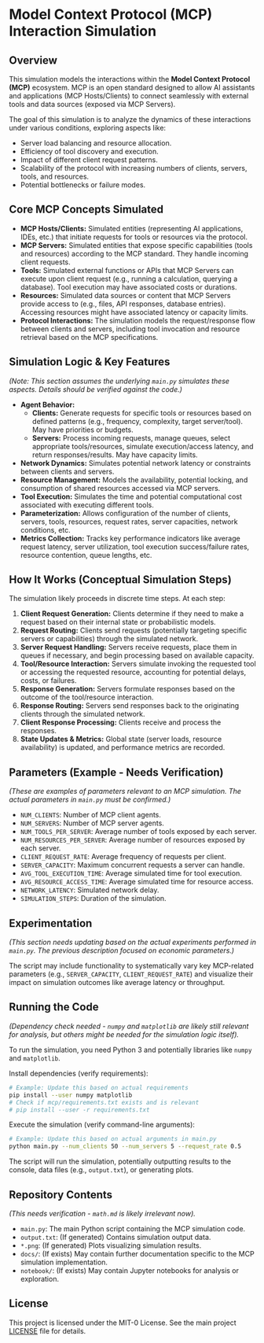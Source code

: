 # Model Context Protocol (MCP) Interaction Simulation

## Overview

This simulation models the interactions within the **Model Context Protocol (MCP)** ecosystem. MCP is an open standard designed to allow AI assistants and applications (MCP Hosts/Clients) to connect seamlessly with external tools and data sources (exposed via MCP Servers).

The goal of this simulation is to analyze the dynamics of these interactions under various conditions, exploring aspects like:

*   Server load balancing and resource allocation.
*   Efficiency of tool discovery and execution.
*   Impact of different client request patterns.
*   Scalability of the protocol with increasing numbers of clients, servers, tools, and resources.
*   Potential bottlenecks or failure modes.

## Core MCP Concepts Simulated

*   **MCP Hosts/Clients:** Simulated entities (representing AI applications, IDEs, etc.) that initiate requests for tools or resources via the protocol.
*   **MCP Servers:** Simulated entities that expose specific capabilities (tools and resources) according to the MCP standard. They handle incoming client requests.
*   **Tools:** Simulated external functions or APIs that MCP Servers can execute upon client request (e.g., running a calculation, querying a database). Tool execution may have associated costs or durations.
*   **Resources:** Simulated data sources or content that MCP Servers provide access to (e.g., files, API responses, database entries). Accessing resources might have associated latency or capacity limits.
*   **Protocol Interactions:** The simulation models the request/response flow between clients and servers, including tool invocation and resource retrieval based on the MCP specifications.

## Simulation Logic & Key Features

*(Note: This section assumes the underlying `main.py` simulates these aspects. Details should be verified against the code.)*

*   **Agent Behavior:**
    *   **Clients:** Generate requests for specific tools or resources based on defined patterns (e.g., frequency, complexity, target server/tool). May have priorities or budgets.
    *   **Servers:** Process incoming requests, manage queues, select appropriate tools/resources, simulate execution/access latency, and return responses/results. May have capacity limits.
*   **Network Dynamics:** Simulates potential network latency or constraints between clients and servers.
*   **Resource Management:** Models the availability, potential locking, and consumption of shared resources accessed via MCP servers.
*   **Tool Execution:** Simulates the time and potential computational cost associated with executing different tools.
*   **Parameterization:** Allows configuration of the number of clients, servers, tools, resources, request rates, server capacities, network conditions, etc.
*   **Metrics Collection:** Tracks key performance indicators like average request latency, server utilization, tool execution success/failure rates, resource contention, queue lengths, etc.

## How It Works (Conceptual Simulation Steps)

The simulation likely proceeds in discrete time steps. At each step:

1.  **Client Request Generation:** Clients determine if they need to make a request based on their internal state or probabilistic models.
2.  **Request Routing:** Clients send requests (potentially targeting specific servers or capabilities) through the simulated network.
3.  **Server Request Handling:** Servers receive requests, place them in queues if necessary, and begin processing based on available capacity.
4.  **Tool/Resource Interaction:** Servers simulate invoking the requested tool or accessing the requested resource, accounting for potential delays, costs, or failures.
5.  **Response Generation:** Servers formulate responses based on the outcome of the tool/resource interaction.
6.  **Response Routing:** Servers send responses back to the originating clients through the simulated network.
7.  **Client Response Processing:** Clients receive and process the responses.
8.  **State Updates & Metrics:** Global state (server loads, resource availability) is updated, and performance metrics are recorded.

## Parameters (Example - Needs Verification)

*(These are *examples* of parameters relevant to an MCP simulation. The actual parameters in `main.py` must be confirmed.)*

*   `NUM_CLIENTS`: Number of MCP client agents.
*   `NUM_SERVERS`: Number of MCP server agents.
*   `NUM_TOOLS_PER_SERVER`: Average number of tools exposed by each server.
*   `NUM_RESOURCES_PER_SERVER`: Average number of resources exposed by each server.
*   `CLIENT_REQUEST_RATE`: Average frequency of requests per client.
*   `SERVER_CAPACITY`: Maximum concurrent requests a server can handle.
*   `AVG_TOOL_EXECUTION_TIME`: Average simulated time for tool execution.
*   `AVG_RESOURCE_ACCESS_TIME`: Average simulated time for resource access.
*   `NETWORK_LATENCY`: Simulated network delay.
*   `SIMULATION_STEPS`: Duration of the simulation.

## Experimentation

*(This section needs updating based on the actual experiments performed in `main.py`. The previous description focused on economic parameters.)*

The script may include functionality to systematically vary key MCP-related parameters (e.g., `SERVER_CAPACITY`, `CLIENT_REQUEST_RATE`) and visualize their impact on simulation outcomes like average latency or throughput.

## Running the Code

*(Dependency check needed - `numpy` and `matplotlib` are likely still relevant for analysis, but others might be needed for the simulation logic itself).*

To run the simulation, you need Python 3 and potentially libraries like `numpy` and `matplotlib`.

Install dependencies (verify requirements):
```bash
# Example: Update this based on actual requirements
pip install --user numpy matplotlib 
# Check if mcp/requirements.txt exists and is relevant
# pip install --user -r requirements.txt 
```

Execute the simulation (verify command-line arguments):
```bash
# Example: Update this based on actual arguments in main.py
python main.py --num_clients 50 --num_servers 5 --request_rate 0.5 
```
The script will run the simulation, potentially outputting results to the console, data files (e.g., `output.txt`), or generating plots.

## Repository Contents

*(This needs verification - `math.md` is likely irrelevant now).*

*   `main.py`: The main Python script containing the MCP simulation code.
*   `output.txt`: (If generated) Contains simulation output data.
*   `*.png`: (If generated) Plots visualizing simulation results.
*   `docs/`: (If exists) May contain further documentation specific to the MCP simulation implementation.
*   `notebook/`: (If exists) May contain Jupyter notebooks for analysis or exploration.

## License

This project is licensed under the MIT-0 License. See the main project [LICENSE](../../LICENSE) file for details.